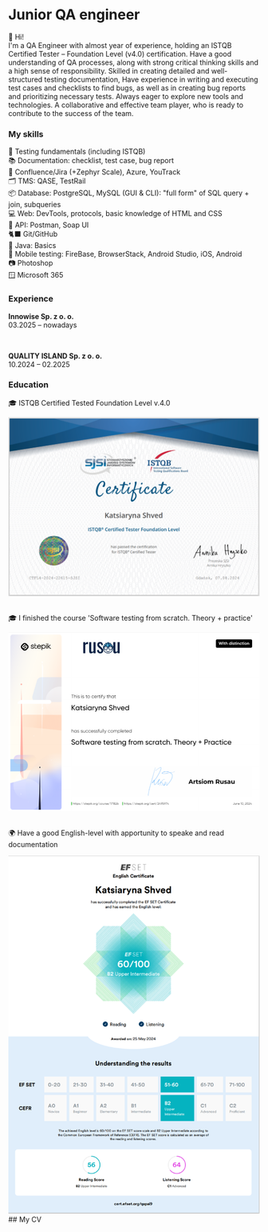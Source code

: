 # Junior QA engineer
<p>👋 Hi! 
<br> I'm a QA Engineer with almost year of experience, holding an ISTQB Certified Tester – Foundation Level (v4.0) certification. Have a good understanding of QA processes, along with strong critical thinking skills and a high sense of responsibility. Skilled in creating detailed and well-structured testing documentation,  Have experience in writing and executing test cases and checklists to find bugs, as well as in creating bug reports and prioritizing necessary tests. Always eager to explore new tools and technologies. A collaborative and effective team player, who is ready to contribute to the success of the team. </p>

### My skills 
<p> 📖 Testing fundamentals (including ISTQB)
<br>📚 Documentation: checklist, test case, bug report
<br>🐞 Confluence/Jira (+Zephyr Scale), Azure, YouTrack
<br>🗂️ TMS: QASE, TestRail
<br>📦 Database: PostgreSQL, MySQL (GUI & CLI): "full form" of SQL query + join, subqueries	
<br>💻 Web: DevTools, protocols, basic knowledge of HTML and CSS
<br>🔗 API: Postman, Soap UI
<br>🐈‍⬛ Git/GitHub
<br>🍵 Java: Basics
<br>📱 Mobile testing: FireBase, BrowserStack, Android Studio, iOS, Android 
<br>📷 Photoshop
<br>🪟 Microsoft 365 </p>


### Experience
<p><b>Innowise Sp. z o. o.</b>
<br>03.2025 – nowadays </p>
<br>
<p><b>QUALITY ISLAND Sp. z o. o.</b>
<br>10.2024 – 02.2025</p>


### Education
<p>🎓 ISTQB Certified Tested Foundation Level v.4.0</p>
<div align="center"><img  src="CTFL4-2024-22615-SJSI_EN_Katsiaryna_Shved.png"  /></div><br>
<p>🎓 I finished the course 'Software testing from scratch. Theory + practice'</p>
<div align="center"><img  src="Certificate_Rusau_distinction.png"  /></div><br>
<p>🌍 Have a good English-level with apportunity to speake and read documentation</p>
<div align="center"><img  src="Certification_EFSET.png"  /></div>


<!--> ## My CV

<div align="center">
  <img  src=""  />
</div>
